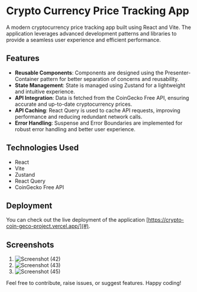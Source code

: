 # Crypto Currency Price Tracking App

A modern cryptocurrency price tracking app built using React and Vite. The application leverages advanced development patterns and libraries to provide a seamless user experience and efficient performance.

## Features

- **Reusable Components**: Components are designed using the Presenter-Container pattern for better separation of concerns and reusability.
- **State Management**: State is managed using Zustand for a lightweight and intuitive experience.
- **API Integration**: Data is fetched from the CoinGecko Free API, ensuring accurate and up-to-date cryptocurrency prices.
- **API Caching**: React Query is used to cache API requests, improving performance and reducing redundant network calls.
- **Error Handling**: Suspense and Error Boundaries are implemented for robust error handling and better user experience.

## Technologies Used

- React
- Vite
- Zustand
- React Query
- CoinGecko Free API

## Deployment

You can check out the live deployment of the application [https://crypto-coin-geco-project.vercel.app/](#).

## Screenshots

1. ![![Screenshot (42)](https://github.com/user-attachments/assets/ca6ecbf3-0c00-44cb-970b-7177606d29e4)
](#)
2. ![![Screenshot (43)](https://github.com/user-attachments/assets/9c258f21-8797-4266-9144-9c09cd7a290a)
](#)
2. ![![Screenshot (45)](https://github.com/user-attachments/assets/c58fe25d-b215-4bc0-a2a4-c2b2b2f6539e)
](#)

Feel free to contribute, raise issues, or suggest features. Happy coding!

